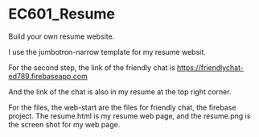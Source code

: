 # EC601_Resume
Build your own resume website. 

I use the jumbotron-narrow template for my resume websit.

For the second step, the link of the friendly chat is https://friendlychat-ed789.firebaseapp.com

And the link of the chat is also in my resume at the top right corner.

For the files, the web-start are the files for friendly chat, the firebase project. The resume.html is my resume web page, and the resume.png is the screen shot for my web page.
